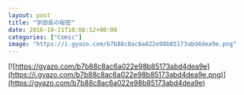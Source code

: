 ```yaml
---
layout: post
title: "学部長の秘密"
date: 2016-10-21T10:08:52+00:00
categories: ["Comic"]
image: "https://i.gyazo.com/b7b88c8ac6a022e98b85173abd4dea9e.png"
---
```

[![https://gyazo.com/b7b88c8ac6a022e98b85173abd4dea9e](https://i.gyazo.com/b7b88c8ac6a022e98b85173abd4dea9e.png)](https://gyazo.com/b7b88c8ac6a022e98b85173abd4dea9e)
